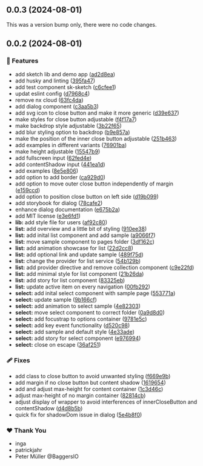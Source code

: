 ## 0.0.3 (2024-08-01)

This was a version bump only, there were no code changes.

## 0.0.2 (2024-08-01)

### 🚀 Features

- add sketch lib and demo app ([ad2d8ea](https://github.com/qupaya/sketch/commit/ad2d8ea))
- add husky and linting ([395fa47](https://github.com/qupaya/sketch/commit/395fa47))
- add test component sk-sketch ([c6cfee1](https://github.com/qupaya/sketch/commit/c6cfee1))
- updat eslint config ([d7968c4](https://github.com/qupaya/sketch/commit/d7968c4))
- remove nx cloud ([63fc4da](https://github.com/qupaya/sketch/commit/63fc4da))
- add dialog component ([c3aa5b3](https://github.com/qupaya/sketch/commit/c3aa5b3))
- add svg icon to close button and make it more generic ([d39e637](https://github.com/qupaya/sketch/commit/d39e637))
- make styles for close button adjustable ([f4f17a7](https://github.com/qupaya/sketch/commit/f4f17a7))
- make backdrop style adjustable ([3b22f65](https://github.com/qupaya/sketch/commit/3b22f65))
- add blur styling option to backdrop ([b9e857a](https://github.com/qupaya/sketch/commit/b9e857a))
- make the position of the inner close button adjustable ([251b463](https://github.com/qupaya/sketch/commit/251b463))
- add examples in different variants ([76901ba](https://github.com/qupaya/sketch/commit/76901ba))
- make height adjustable ([15547b9](https://github.com/qupaya/sketch/commit/15547b9))
- add fullscreen input ([62fed4e](https://github.com/qupaya/sketch/commit/62fed4e))
- add contentShadow input ([441ea1d](https://github.com/qupaya/sketch/commit/441ea1d))
- add examples ([8e5e806](https://github.com/qupaya/sketch/commit/8e5e806))
- add option to add border ([ca929d0](https://github.com/qupaya/sketch/commit/ca929d0))
- add option to move outer close button independently of margin ([e159ccd](https://github.com/qupaya/sketch/commit/e159ccd))
- add option to position close button on left side ([d19b099](https://github.com/qupaya/sketch/commit/d19b099))
- add storybook for dialog ([78cafe2](https://github.com/qupaya/sketch/commit/78cafe2))
- enhance dialog documentation ([e675b2a](https://github.com/qupaya/sketch/commit/e675b2a))
- add MIT license ([e3e6fd1](https://github.com/qupaya/sketch/commit/e3e6fd1))
- **lib:** add style file for users ([af92c80](https://github.com/qupaya/sketch/commit/af92c80))
- **list:** add overview and a little bit of styling ([910ee38](https://github.com/qupaya/sketch/commit/910ee38))
- **list:** add inital list component and add sample ([a9066f7](https://github.com/qupaya/sketch/commit/a9066f7))
- **list:** move sample component to pages folder ([3df162c](https://github.com/qupaya/sketch/commit/3df162c))
- **list:** add animation showcase for list ([22d2cc8](https://github.com/qupaya/sketch/commit/22d2cc8))
- **list:** add optional link and update sample ([489f75d](https://github.com/qupaya/sketch/commit/489f75d))
- **list:** change the provider for list service ([54b129b](https://github.com/qupaya/sketch/commit/54b129b))
- **list:** add provider directive and remove collection component ([c9e22fd](https://github.com/qupaya/sketch/commit/c9e22fd))
- **list:** add minimal style for list component ([21b26da](https://github.com/qupaya/sketch/commit/21b26da))
- **list:** add story for list component ([83325eb](https://github.com/qupaya/sketch/commit/83325eb))
- **list:** update active item on every navigation ([00fb292](https://github.com/qupaya/sketch/commit/00fb292))
- **select:** add inital select component with sample page ([553771a](https://github.com/qupaya/sketch/commit/553771a))
- **select:** update sample ([9b166cf](https://github.com/qupaya/sketch/commit/9b166cf))
- **select:** add animation to select sample ([4e82303](https://github.com/qupaya/sketch/commit/4e82303))
- **select:** move select component to correct folder ([0a9d8d0](https://github.com/qupaya/sketch/commit/0a9d8d0))
- **select:** add focustrap to options container ([9781e5c](https://github.com/qupaya/sketch/commit/9781e5c))
- **select:** add key event functionality ([d520c98](https://github.com/qupaya/sketch/commit/d520c98))
- **select:** add sample and default style ([4e33ade](https://github.com/qupaya/sketch/commit/4e33ade))
- **select:** add story for select component ([e976994](https://github.com/qupaya/sketch/commit/e976994))
- **select:** close on escape ([36af251](https://github.com/qupaya/sketch/commit/36af251))

### 🩹 Fixes

- add class to close button to avoid unwanted styling ([f669e9b](https://github.com/qupaya/sketch/commit/f669e9b))
- add margin if no close button but content shadow ([1619654](https://github.com/qupaya/sketch/commit/1619654))
- add and adjust max-height for content container ([1c3d46c](https://github.com/qupaya/sketch/commit/1c3d46c))
- adjust max-height of no margin container ([82814cb](https://github.com/qupaya/sketch/commit/82814cb))
- adjust display of wrapper to avoid interferences of innerCloseButton and contentShadow ([d4d8b5b](https://github.com/qupaya/sketch/commit/d4d8b5b))
- quick fix for shadowDom issue in dialog ([5e4b8f0](https://github.com/qupaya/sketch/commit/5e4b8f0))

### ❤️ Thank You

- inga
- patrickjahr
- Peter Müller @BaggersIO
